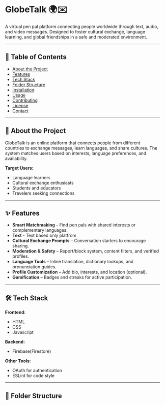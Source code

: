 # GlobeTalk 🌍✉️
A virtual pen pal platform connecting people worldwide through text, audio, and video messages. Designed to foster cultural exchange, language learning, and global friendships in a safe and moderated environment.

---

## 📌 Table of Contents
- [About the Project](#about-the-project)
- [Features](#features)
- [Tech Stack](#tech-stack)
- [Folder Structure](#folder-structure)
- [Installation](#installation)
- [Usage](#usage)
- [Contributing](#contributing)
- [License](#license)
- [Contact](#contact)

---

## 📖 About the Project
GlobeTalk is an online platform that connects people from different countries to exchange messages, learn languages, and share cultures. The system matches users based on interests, language preferences, and availability.

**Target Users:**
- Language learners
- Cultural exchange enthusiasts
- Students and educators
- Travelers seeking connections

---

## ✨ Features
- **Smart Matchmaking** – Find pen pals with shared interests or complementary languages.
- **Text** - Text based only platfrom
- **Cultural Exchange Prompts** – Conversation starters to encourage sharing.
- **Moderation & Safety** – Report/block system, content filters, and verified profiles.
- **Language Tools** – Inline translation, dictionary lookups, and pronunciation guides.
- **Profile Customization** – Add bio, interests, and location (optional).
- **Gamification** – Badges and streaks for active participation.

---

## 🛠 Tech Stack
**Frontend:**
- HTML
- CSS
- Javascript  

**Backend:**
- Firebase(Firestore)  

**Other Tools:**
- OAuth for authentication   
- ESLint for code style

---

## 📂 Folder Structure


